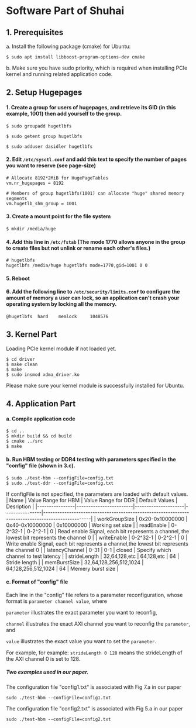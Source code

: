 
# Software Part of Shuhai

## 1. Prerequisites
a. Install the following package (cmake) for Ubuntu:
```
$ sudo apt install libboost-program-options-dev cmake
```
b. Make sure you have sudo priority, which is required when installing PCIe kernel and running related application code. 


## 2. Setup Hugepages
#### 1. Create a group for users of hugepages, and retrieve its GID (in this example, 1001) then add yourself to the group.
```
$ sudo groupadd hugetlbfs

$ sudo getent group hugetlbfs

$ sudo adduser dasidler hugetlbfs
```

#### 2. Edit `/etc/sysctl.conf` and add this text to specify the number of pages you want to reserve (see page-size)
```
# Allocate 8192*2MiB for HugePageTables
vm.nr_hugepages = 8192

# Members of group hugetlbfs(1001) can allocate "huge" shared memory segments
vm.hugetlb_shm_group = 1001
```
#### 3. Create a mount point for the file system
```
$ mkdir /media/huge
```

#### 4. Add this line in `/etc/fstab` (The mode 1770 allows anyone in the group to create files but not unlink or rename each other's files.)
```
# hugetlbfs
hugetlbfs /media/huge hugetlbfs mode=1770,gid=1001 0 0
```

#### 5. Reboot

#### 6. Add the following line to `/etc/security/limits.conf` to configure the amount of memory a user can lock, so an application can't crash your operating system by locking all the memory. 
```
@hugetlbfs	hard	memlock		1048576
```



## 3. Kernel Part
Loading PCIe kernel module if not loaded yet. 
```
$ cd driver
$ make clean
$ make
$ sudo insmod xdma_driver.ko
```
Please make sure your kernel module is successfully installed for Ubuntu.






## 4. Application Part
#### a. Compile application code
```
$ cd ..
$ mkdir build && cd build
$ cmake ../src
$ make
```
#### b. Run HBM testing or DDR4 testing with parameters specified in the "config" file (shown in 3.c).
```
$ sudo ./test-hbm --configFile=config.txt
$ sudo ./test-ddr --configFile=config.txt
```
If configFile is not specified, the parameters are loaded with default values.
| Name           |  Value Range for HBM          | Value Range for DDR         | Default Values | Desription                                                                                       |
|----------------|------------------------|---------------------|----------------|--------------------------------------------------------------------------------------------------|
| workGroupSize  | 0x20-0x10000000        | 0x40-0x10000000     | 0x10000000     | Working set size                                                            |
| readEnable     | 0-2^32-1               | 0-2^2-1             | 0              | Read enable Signal, each bit represents a channel, the lowest bit represents the channel 0  |
| writeEnable    | 0-2^32-1               | 0-2^2-1             | 0              | Write enable Signal, each bit represents a channel,the lowest bit represents the channel 0 |
| latencyChannel | 0-31                   | 0-1                 | closed         | Specify which channel to test latency                                                            |
| strideLength   | 32,64,128,etc          | 64,128,etc          | 64             | Stride length                                                                    |
| memBurstSize   | 32,64,128,256,512,1024 | 64,128,256,512,1024 | 64             | Memery burst size                                                                |


#### c. Format of "config" file
Each line in the "config" file refers to a parameter reconfiguration, whose format is ```parameter channel value```, where  

```parameter``` illustrates the exact parameter you want to reconfig,

```channel``` illustrates the exact AXI channel you want to reconfig the ```parameter```, and

```value``` illustrates the exact value you want to set the ```parameter```.

For example, for example: ```strideLength 0 128``` means the strideLength of the AXI channel 0 is set to 128.

##### Two examples used  in our paper. 
The configuration file "config1.txt" is associated with Fig 7.a in our paper   
```
sudo ./test-hbm --configFile=config1.txt
``` 

The configuration file "config2.txt" is associated with Fig 5.a in our paper   
```
sudo ./test-hbm --configFile=config2.txt
``` 

